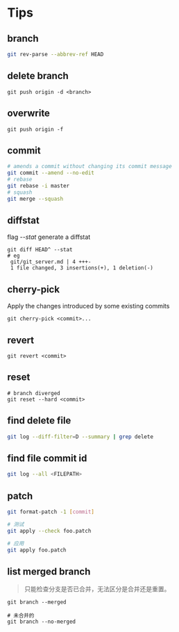 # Tips

## branch

```sh
git rev-parse --abbrev-ref HEAD
```

## delete branch

```text
git push origin -d <branch>
```

## overwrite

```text
git push origin -f
```

## commit

```sh
# amends a commit without changing its commit message
git commit --amend --no-edit
# rebase
git rebase -i master
# squash 
git merge --squash
```

## diffstat

flag *--stat* generate a diffstat

```text
git diff HEAD^ --stat
# eg
 git/git_server.md | 4 +++-
 1 file changed, 3 insertions(+), 1 deletion(-)
```

## cherry-pick

Apply the changes introduced by some existing commits

```text
git cherry-pick <commit>...
```

## revert

```text
git revert <commit>
```

## reset

```text
# branch diverged
git reset --hard <commit>
```

## find delete file

```sh
git log --diff-filter=D --summary | grep delete
```

## find file commit id

```sh
git log --all <FILEPATH>
```

## patch

```sh
git format-patch -1 [commit]

# 测试
git apply --check foo.patch

# 应用
git apply foo.patch
```

## list merged branch

> 只能检查分支是否已合并，无法区分是合并还是重置。

```shell
git branch --merged

# 未合并的
git branch --no-merged
```

